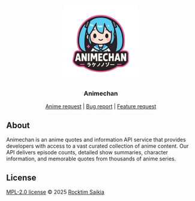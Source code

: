 <br />
<p align="center">
  <a href="https://github.com/rocktimsaikia/anime-chan">
    <img src="./public/animechan-logo.png" alt="Logo" width="200" height="200">
  </a>
  <h3 align="center">Animechan</h3>
  <p align="center">
    <a href="https://github.com/Animechan-API/animechan/discussions/65">Anime request</a>
    |
    <a href="https://github.com/Animechan-API/animechan/issues">Bug report</a>
    |
    <a href="https://github.com/Animechan-API/animechan/issues">Feature request</a>
  </p>
</p>

## About

Animechan is an anime quotes and information API service that provides developers with access to a vast curated collection of anime content. Our API delivers episode counts, detailed show summaries, character information, and memorable quotes from thousands of anime series.

## License

[MPL-2.0 license](./LICENSE) © 2025 [Rocktim Saikia](https://rocktimsaikia.dev)
